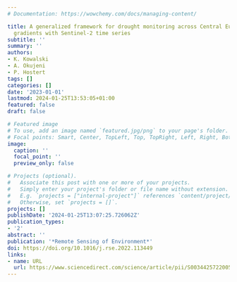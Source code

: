 ```yaml
---
# Documentation: https://wowchemy.com/docs/managing-content/

title: A generalized framework for drought monitoring across Central European grassland
  gradients with Sentinel-2 time series
subtitle: ''
summary: ''
authors:
- K. Kowalski
- A. Okujeni
- P. Hostert
tags: []
categories: []
date: '2023-01-01'
lastmod: 2024-01-25T13:53:05+01:00
featured: false
draft: false

# Featured image
# To use, add an image named `featured.jpg/png` to your page's folder.
# Focal points: Smart, Center, TopLeft, Top, TopRight, Left, Right, BottomLeft, Bottom, BottomRight.
image:
  caption: ''
  focal_point: ''
  preview_only: false

# Projects (optional).
#   Associate this post with one or more of your projects.
#   Simply enter your project's folder or file name without extension.
#   E.g. `projects = ["internal-project"]` references `content/project/deep-learning/index.md`.
#   Otherwise, set `projects = []`.
projects: []
publishDate: '2024-01-25T13:07:25.726062Z'
publication_types:
- '2'
abstract: ''
publication: '*Remote Sensing of Environment*'
doi: https://doi.org/10.1016/j.rse.2022.113449
links:
- name: URL
  url: https://www.sciencedirect.com/science/article/pii/S0034425722005557
---
```

